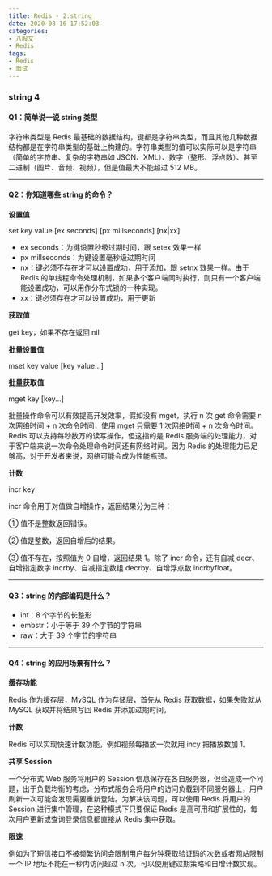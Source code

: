 ```yaml
---
title: Redis - 2.string
date: 2020-08-16 17:52:03
categories: 
- 八股文
- Redis
tags:
- Redis
- 面试
---
```


### **string 4**

#### **Q1：简单说一说 string 类型**

字符串类型是 Redis 最基础的数据结构，键都是字符串类型，而且其他几种数据结构都是在字符串类型的基础上构建的。字符串类型的值可以实际可以是字符串（简单的字符串、复杂的字符串如 JSON、XML）、数字（整形、浮点数）、甚至二进制（图片、音频、视频），但是值最大不能超过 512 MB。

---

#### **Q2：你知道哪些 string 的命令？**

**设置值**

set key value \[ex seconds\] \[px millseconds\] \[nx|xx\]

* ex seconds：为键设置秒级过期时间，跟 setex 效果一样
* px millseconds：为键设置毫秒级过期时间
* nx：键必须不存在才可以设置成功，用于添加，跟 setnx 效果一样。由于 Redis 的单线程命令处理机制，如果多个客户端同时执行，则只有一个客户端能设置成功，可以用作分布式锁的一种实现。
* xx：键必须存在才可以设置成功，用于更新

**获取值**

get key，如果不存在返回 nil

**批量设置值**

mset key value \[key value...\]

**批量获取值**

mget key \[key...\]

批量操作命令可以有效提高开发效率，假如没有 mget，执行 n 次 get 命令需要 n 次网络时间 \+ n 次命令时间，使用 mget 只需要 1 次网络时间 \+ n 次命令时间。Redis 可以支持每秒数万的读写操作，但这指的是 Redis 服务端的处理能力，对于客户端来说一次命令处理命令时间还有网络时间。因为 Redis 的处理能力已足够高，对于开发者来说，网络可能会成为性能瓶颈。

**计数**

incr key

incr 命令用于对值做自增操作，返回结果分为三种：

① 值不是整数返回错误。

② 值是整数，返回自增后的结果。

③ 值不存在，按照值为 0 自增，返回结果 1。除了 incr 命令，还有自减 decr、自增指定数字 incrby、自减指定数组 decrby、自增浮点数 incrbyfloat。

---

#### **Q3：string 的内部编码是什么？**

* int：8 个字节的长整形
* embstr：小于等于 39 个字节的字符串
* raw：大于 39 个字节的字符串

---

#### **Q4：string 的应用场景有什么？**

**缓存功能**

Redis 作为缓存层，MySQL 作为存储层，首先从 Redis 获取数据，如果失败就从 MySQL 获取并将结果写回 Redis 并添加过期时间。

**计数**

Redis 可以实现快速计数功能，例如视频每播放一次就用 incy 把播放数加 1。

**共享 Session**

一个分布式 Web 服务将用户的 Session 信息保存在各自服务器，但会造成一个问题，出于负载均衡的考虑，分布式服务会将用户的访问负载到不同服务器上，用户刷新一次可能会发现需要重新登陆。为解决该问题，可以使用 Redis 将用户的 Session 进行集中管理，在这种模式下只要保证 Redis 是高可用和扩展性的，每次用户更新或查询登录信息都直接从 Redis 集中获取。

**限速**

例如为了短信接口不被频繁访问会限制用户每分钟获取验证码的次数或者网站限制一个 IP 地址不能在一秒内访问超过 n 次。可以使用键过期策略和自增计数实现。
